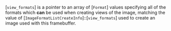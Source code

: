 [`view_formats`] is a pointer to an array of [`Format`] values
specifying all of the formats which  **can**  be used when creating views of
the image, matching the value of
[`ImageFormatListCreateInfo`]::[`view_formats`] used to create an
image used with this framebuffer.